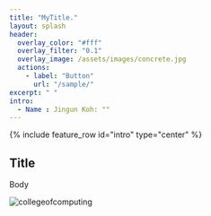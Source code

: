```yaml
---
title: "MyTitle."
layout: splash
header:
  overlay_color: "#fff"
  overlay_filter: "0.1"
  overlay_image: /assets/images/concrete.jpg
  actions:
    - label: "Button"
      url: "/sample/"
excerpt: " "
intro:
  - Name : Jingun Koh: ""
---
```


{% include feature_row id="intro" type="center" %}

## Title

Body

![collegeofcomputing](/assets/images/collegeofcomputing.jpg)
